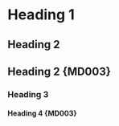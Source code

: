 Heading 1
=========

Heading 2
---------

## Heading 2 {MD003} ##

### Heading 3 ###

#### Heading 4 {MD003}

<!-- markdownlint-configure-file {
  "heading-style": {
    "style": "setext_with_atx_closed"
  }
} -->
